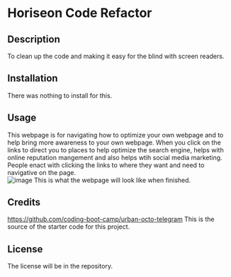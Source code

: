 # Horiseon Code Refactor

## Description
To clean up the code and making it easy for the blind with screen readers. 

## Installation
There was nothing to install for this.

## Usage
This webpage is for navigating how to optimize your own webpage and to help bring more awareness to your own webpage. When you click on the links to direct you to places to help optimize the search engine, helps with online reputation mangement and also helps wtih social media marketing. People enact with clicking the links to where they want and need to navigative on the page.  
![image](https://github.com/mgarza0802/horiseon-code-refactor/assets/150636657/6105f1cd-bde3-4fe9-aaae-2c9d72a1ae4a)
This is what the webpage will look like when finished. 

## Credits 
https://github.com/coding-boot-camp/urban-octo-telegram
This is the source of the starter code for this project.

## License
The license will be in the repository.
